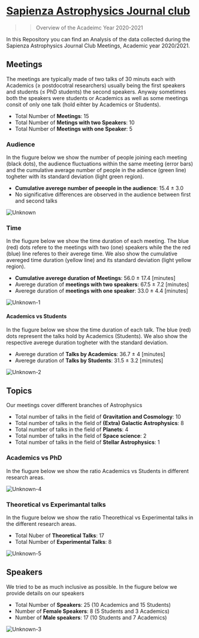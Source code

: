 # [Sapienza Astrophysics Journal club](https://sites.google.com/uniroma1.it/astrophysics-journal-club/home)

>> Overview of the Acadeimc Year 2020-2021 

In this Repository you can find an Analysis of the data collected during the Sapienza Astrophysics Journal Club Meetings, Academic year 2020/2021.

## Meetings
The meetings are typically made of two talks of 30 minuts each with Academics (≥ postdocotral researchers) usually being the first speakers and students (≤ PhD students) the second speakers. Anyway sometimes both the speakers were students or Academics as well as some meetings consit of only one talk (hold eihter by Academics or Students).
- Total Number of **Meetings**: 15
- Total Number of **Metings with two Speakers**: 10
- Total Number of **Meetings with one Speaker**: 5

### Audience

In the fiugure below we show the number of people joining each meeting (black dots), the audience fluctuations within the same meeting (error bars) and the cumulative average number of people in the adience (green line) togheter with its standard deviation (light green region). 

- **Cumulative averege number of peeople in the audience**: 15.4 ± 3.0
-  No significative differences are observed in the audience between first and second talks


![Unknown](https://user-images.githubusercontent.com/81431176/123516670-93a1dc00-d69d-11eb-9436-185c31fe5b4e.png)




### Time
In the fiugure below we show the time duration of each meeting. The blue (red) dots refere to the meetings with two (one) speakers while the the red (blue) line referes to their averege time. We also show the cumulative avereged time duration (yellow line) and its standard deviation (light yellow region).
- **Cumulative averege duration of Meetings**: 56.0 ± 17.4 \[minutes\]
- Averege duration of **meetings with two speakers**: 67.5 ± 7.2 \[minutes\]
- Averege duration of **meetings with one speaker**: 33.0 ± 4.4 \[minutes\]

![Unknown-1](https://user-images.githubusercontent.com/81431176/123516676-9f8d9e00-d69d-11eb-83ef-97d143ac8037.png)


#### Academics vs Students
In the fiugure below we show the time duration of each talk. The blue (red) dots represent the talks hold by Academics (Students). We also show the respective averege duration togheter with the standard deviation.
- Averege duration of **Talks by Academics**: 36.7 ± 4 \[minutes\]
- Averege duration of **Talks by Students**: 31.5 ± 3.2 \[minutes\]

![Unknown-2](https://user-images.githubusercontent.com/81431176/123516687-b46a3180-d69d-11eb-8ee1-ddc6c141b7b4.png)


## Topics
Our meetings cover different branches of Astrophysics
- Total number of talks in the field of **Gravitation and Cosmology**: 10
- Total number of talks in the field of **(Extra) Galactic Astrophysics**: 8
- Total number of talks in the field of **Planets**: 4
- Total number of talks in the field of **Space science**: 2
- Total number of talks in the field of **Stellar Astrophysics**: 1


### Academics vs PhD

In the fiugure below we show the ratio Academics vs Students in different research areas.

![Unknown-4](https://user-images.githubusercontent.com/81431176/123516700-bf24c680-d69d-11eb-8e53-5180a56f7dcb.png)



### Theoretical vs Experimantal talks

In the fiugure below we show the ratio Theorethical vs Experimental talks in the different research areas.
- Total Nuber of **Theoretical Talks**: 17
- Total Number of **Experimental Talks**: 8

![Unknown-5](https://user-images.githubusercontent.com/81431176/123516715-ccda4c00-d69d-11eb-9e8c-93e7dad90d3a.png)


## Speakers

We tried to be as much inclusive as possible. In the fiugure below we provide details on our speakers 
- Total Number of **Speakers**: 25 (10 Academics and 15 Students)
- Number of **Female Speakers**: 8 (5 Students and 3 Academics)
- Number of **Male speakers**: 17 (10 Students and 7 Academics)

![Unknown-3](https://user-images.githubusercontent.com/81431176/123516725-d663b400-d69d-11eb-9c54-eb8cd2e354df.png)

